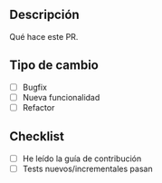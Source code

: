 ## Descripción
Qué hace este PR.

## Tipo de cambio
- [ ] Bugfix
- [ ] Nueva funcionalidad
- [ ] Refactor

## Checklist
- [ ] He leído la guía de contribución
- [ ] Tests nuevos/incrementales pasan
